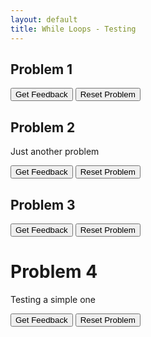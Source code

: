 ```yaml
---
layout: default
title: While Loops - Testing
---
```


## Problem 1
<div id="Testing1-sortableTrash" class="sortable-code"></div> 
<div id="Testing1-sortable" class="sortable-code"></div> 
<div style="clear:both;"></div> 
<p> 
    <input id="Testing1-feedbackLink" value="Get Feedback" type="button" /> 
    <input id="Testing1-newInstanceLink" value="Reset Problem" type="button" /> 
</p> 
<script type="text/javascript"> 
(function(){
  var initial = "number = int(input(&quot;Enter a number: &quot;))\n" +
    "if number &gt; 10:\n" +
    "	print(&quot;Greater than 10&quot;)\n" +
    "else:\n" +
    "	print(&quot;Less than 10&quot;)\n" +
    "number = input(&quot;Enter a number&quot;) #distractor";
  var parsonsPuzzle = new ParsonsWidget({
    "sortableId": "Testing1-sortable",
    "max_wrong_lines": 1,
    "grader": ParsonsWidget._graders.LineBasedGrader,
    "exec_limit": 2500,
    "can_indent": false,
    "x_indent": 50,
    "lang": "en",
    "show_feedback": true,
    "trashId": "Testing1-sortableTrash"
  });
  parsonsPuzzle.init(initial);
  parsonsPuzzle.shufffleLines();
  $("#Testing1-newInstanceLink").click(function(event){ 
      event.preventDefault(); 
      parsonsPuzzle.shuffleLines(); 
  }); 
  $("#Testing1-feedbackLink").click(function(event){ 
      event.preventDefault(); 
      parsonsPuzzle.getFeedback(); 
  }); 
})(); 
</script>

## Problem 2
Just another problem
<div id="MaybeThis-sortableTrash" class="sortable-code"></div> 
<div id="MaybeThis-sortable" class="sortable-code"></div> 
<div style="clear:both;"></div> 
<p> 
    <input id="MaybeThis-feedbackLink" value="Get Feedback" type="button" /> 
    <input id="MaybeThis-newInstanceLink" value="Reset Problem" type="button" /> 
</p> 
<script type="text/javascript"> 
(function(){
  var initial = "print(&quot;Simpler test&quot;)\n" +
    "print(&quot;Please work&quot;)";
  var parsonsPuzzle = new ParsonsWidget({
    "sortableId": "MaybeThis-sortable",
    "max_wrong_lines": 0,
    "grader": ParsonsWidget._graders.LineBasedGrader,
    "exec_limit": 2500,
    "can_indent": true,
    "x_indent": 50,
    "lang": "en",
    "show_feedback": true,
    "trashId": "MaybeThis-sortableTrash"
  });
  parsonsPuzzle.init(initial);
  parsonsPuzzle.shuffleLines();
  $("#MaybeThis-newInstanceLink").click(function(event){ 
      event.preventDefault(); 
      parsonsPuzzle.shuffleLines(); 
  }); 
  $("#MaybeThis-feedbackLink").click(function(event){ 
      event.preventDefault(); 
      parsonsPuzzle.getFeedback(); 
  }); 
})(); 
</script>

## Problem 3
<div id="p1-sortableTrash" class="sortable-code"></div>
<div id="p1-sortable" class="sortable-code"></div>
<div style="clear:both;"></div>
<p>
    <input id="p1-feedbackLink" value="Get Feedback" type="button" />
    <input id="p1-newInstanceLink" value="Reset Problem" type="button" />
</p>
<script type="text/javascript">
  var initial = "print(\"Hello\")\n" +
    "print(\" \")\n" +
    "print(\"World\")\n" +
    "print(\"!\")";
  var parsonsPuzzle = new ParsonsWidget({
    "sortableId": "p1-sortable",
    "max_wrong_lines": 10,
    "grader": ParsonsWidget._graders.LineBasedGrader,
    "exec_limit": 2500,
    "can_indent": false,
    "x_indent": 50,
    "lang": "en",
    "trashId": "p1-sortableTrash"
  });
  parsonsPuzzle.init(initial);
  parsonsPuzzle.shuffleLines();
  $("#p1-newInstanceLink").click(function(event){
      event.preventDefault();
      parsonsPuzzle.shuffleLines();
  });
  $("#p1-feedbackLink").click(function(event){
      event.preventDefault();
      parsonsPuzzle.getFeedback();
  });
</script>

# Problem 4
Testing a simple one
<div id="NextTest-sortableTrash" class="sortable-code"></div> 
<div id="NextTest-sortable" class="sortable-code"></div> 
<div style="clear:both;"></div> 
<p> 
    <input id="NextTest-feedbackLink" value="Get Feedback" type="button" /> 
    <input id="NextTest-newInstanceLink" value="Reset Problem" type="button" /> 
</p> 
<script type="text/javascript"> 
  var initial = "print(&quot;Simpler test&quot;)\n" +
    "print(&quot;Please work&quot;)";
  var parsonsPuzzle = new ParsonsWidget({
    "sortableId": "NextTest-sortable",
    "max_wrong_lines": 1,
    "grader": ParsonsWidget._graders.LineBasedGrader,
    "exec_limit": 2500,
    "can_indent": true,
    "x_indent": 50,
    "lang": "en",
    "show_feedback": true,
    "trashId": "NextTest-sortableTrash"
  });
  parsonsPuzzle.init(initial);
  parsonsPuzzle.shuffleLines();
  $("#NextTest-newInstanceLink").click(function(event){ 
      event.preventDefault(); 
      parsonsPuzzle.shuffleLines(); 
  }); 
  $("#NextTest-feedbackLink").click(function(event){ 
      event.preventDefault(); 
      parsonsPuzzle.getFeedback(); 
  }); 
</script>

